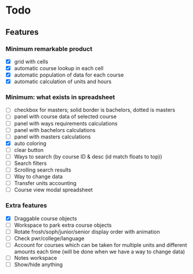 # Todo

## Features

### Minimum remarkable product

- [x] grid with cells
- [x] automatic course lookup in each cell
- [x] automatic population of data for each course
- [x] automatic calculation of units and hours

### Minimum: what exists in spreadsheet

- [ ] checkbox for masters; solid border is bachelors, dotted is masters
- [ ] panel with course data of selected course
- [ ] panel with ways requirements calculations
- [ ] panel with bachelors calculations
- [ ] panel with masters calculations
- [x] auto coloring
- [ ] clear button
- [ ] Ways to search (by course ID & desc (id match floats to top))
- [ ] Search filters
- [ ] Scrolling search results
- [ ] Way to change data
- [ ] Transfer units accounting
- [ ] Course view modal spreadsheet

### Extra features

- [x] Draggable course objects
- [ ] Workspace to park extra course objects
- [ ] Rotate frosh/soph/junior/senior display order with animation
- [ ] Check pwr/college/language
- [ ] Account for courses which can be taken for multiple units and different amounts each time (will be done when we have a way to change data)
- [ ] Notes workspace
- [ ] Show/hide anything
